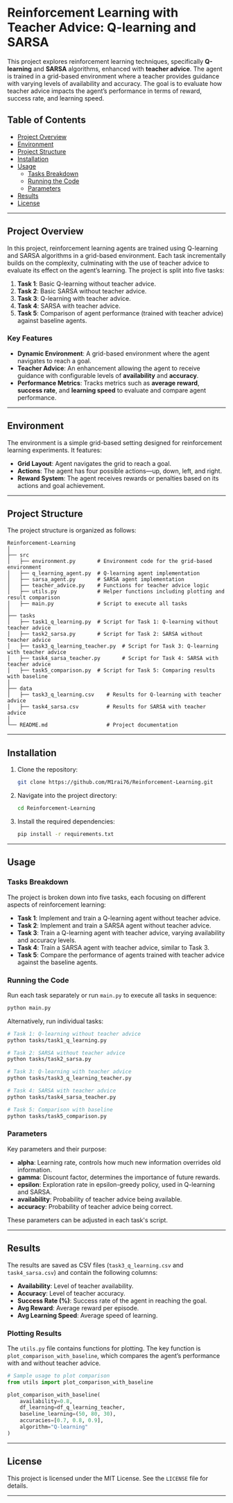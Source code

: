 # Reinforcement Learning with Teacher Advice: Q-learning and SARSA

This project explores reinforcement learning techniques, specifically **Q-learning** and **SARSA** algorithms, enhanced with **teacher advice**. The agent is trained in a grid-based environment where a teacher provides guidance with varying levels of availability and accuracy. The goal is to evaluate how teacher advice impacts the agent’s performance in terms of reward, success rate, and learning speed.

## Table of Contents

- [Project Overview](#project-overview)
- [Environment](#environment)
- [Project Structure](#project-structure)
- [Installation](#installation)
- [Usage](#usage)
  - [Tasks Breakdown](#tasks-breakdown)
  - [Running the Code](#running-the-code)
  - [Parameters](#parameters)
- [Results](#results)
- [License](#license)

---

## Project Overview

In this project, reinforcement learning agents are trained using Q-learning and SARSA algorithms in a grid-based environment. Each task incrementally builds on the complexity, culminating with the use of teacher advice to evaluate its effect on the agent’s learning. The project is split into five tasks:

1. **Task 1**: Basic Q-learning without teacher advice.
2. **Task 2**: Basic SARSA without teacher advice.
3. **Task 3**: Q-learning with teacher advice.
4. **Task 4**: SARSA with teacher advice.
5. **Task 5**: Comparison of agent performance (trained with teacher advice) against baseline agents.

### Key Features

- **Dynamic Environment**: A grid-based environment where the agent navigates to reach a goal.
- **Teacher Advice**: An enhancement allowing the agent to receive guidance with configurable levels of **availability** and **accuracy**.
- **Performance Metrics**: Tracks metrics such as **average reward**, **success rate**, and **learning speed** to evaluate and compare agent performance.

---

## Environment

The environment is a simple grid-based setting designed for reinforcement learning experiments. It features:
- **Grid Layout**: Agent navigates the grid to reach a goal.
- **Actions**: The agent has four possible actions—up, down, left, and right.
- **Reward System**: The agent receives rewards or penalties based on its actions and goal achievement.

---

## Project Structure

The project structure is organized as follows:

```plaintext
Reinforcement-Learning
│
├── src
│   ├── environment.py       # Environment code for the grid-based environment
│   ├── q_learning_agent.py  # Q-learning agent implementation
│   ├── sarsa_agent.py       # SARSA agent implementation
│   ├── teacher_advice.py    # Functions for teacher advice logic
│   ├── utils.py             # Helper functions including plotting and result comparison
│   ├── main.py              # Script to execute all tasks
│
├── tasks
│   ├── task1_q_learning.py  # Script for Task 1: Q-learning without teacher advice
│   ├── task2_sarsa.py       # Script for Task 2: SARSA without teacher advice
│   ├── task3_q_learning_teacher.py  # Script for Task 3: Q-learning with teacher advice
│   ├── task4_sarsa_teacher.py       # Script for Task 4: SARSA with teacher advice
│   ├── task5_comparison.py  # Script for Task 5: Comparing results with baseline
│
├── data
│   ├── task3_q_learning.csv    # Results for Q-learning with teacher advice
│   ├── task4_sarsa.csv         # Results for SARSA with teacher advice
│
└── README.md                   # Project documentation
```

---

## Installation

1. Clone the repository:

   ```bash
   git clone https://github.com/M1rai76/Reinforcement-Learning.git
   ```

2. Navigate into the project directory:

   ```bash
   cd Reinforcement-Learning
   ```

3. Install the required dependencies:

   ```bash
   pip install -r requirements.txt
   ```

---

## Usage

### Tasks Breakdown

The project is broken down into five tasks, each focusing on different aspects of reinforcement learning:

- **Task 1**: Implement and train a Q-learning agent without teacher advice.
- **Task 2**: Implement and train a SARSA agent without teacher advice.
- **Task 3**: Train a Q-learning agent with teacher advice, varying availability and accuracy levels.
- **Task 4**: Train a SARSA agent with teacher advice, similar to Task 3.
- **Task 5**: Compare the performance of agents trained with teacher advice against the baseline agents.

### Running the Code

Run each task separately or run `main.py` to execute all tasks in sequence:

```bash
python main.py
```

Alternatively, run individual tasks:

```bash
# Task 1: Q-learning without teacher advice
python tasks/task1_q_learning.py

# Task 2: SARSA without teacher advice
python tasks/task2_sarsa.py

# Task 3: Q-learning with teacher advice
python tasks/task3_q_learning_teacher.py

# Task 4: SARSA with teacher advice
python tasks/task4_sarsa_teacher.py

# Task 5: Comparison with baseline
python tasks/task5_comparison.py
```

### Parameters

Key parameters and their purpose:

- **alpha**: Learning rate, controls how much new information overrides old information.
- **gamma**: Discount factor, determines the importance of future rewards.
- **epsilon**: Exploration rate in epsilon-greedy policy, used in Q-learning and SARSA.
- **availability**: Probability of teacher advice being available.
- **accuracy**: Probability of teacher advice being correct.

These parameters can be adjusted in each task's script.

---

## Results

The results are saved as CSV files (`task3_q_learning.csv` and `task4_sarsa.csv`) and contain the following columns:

- **Availability**: Level of teacher availability.
- **Accuracy**: Level of teacher accuracy.
- **Success Rate (%)**: Success rate of the agent in reaching the goal.
- **Avg Reward**: Average reward per episode.
- **Avg Learning Speed**: Average speed of learning.

### Plotting Results

The `utils.py` file contains functions for plotting. The key function is `plot_comparison_with_baseline`, which compares the agent’s performance with and without teacher advice.

```python
# Sample usage to plot comparison
from utils import plot_comparison_with_baseline

plot_comparison_with_baseline(
    availability=0.8,
    df_learning=df_q_learning_teacher,
    baseline_learning=(50, 80, 30),
    accuracies=[0.7, 0.8, 0.9],
    algorithm="Q-learning"
)
```

---

## License

This project is licensed under the MIT License. See the `LICENSE` file for details.

--- 
